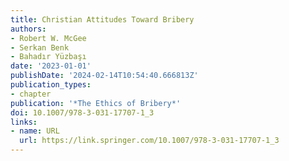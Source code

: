 ```yaml
---
title: Christian Attitudes Toward Bribery
authors:
- Robert W. McGee
- Serkan Benk
- Bahadır Yüzbaşı
date: '2023-01-01'
publishDate: '2024-02-14T10:54:40.666813Z'
publication_types:
- chapter
publication: '*The Ethics of Bribery*'
doi: 10.1007/978-3-031-17707-1_3
links:
- name: URL
  url: https://link.springer.com/10.1007/978-3-031-17707-1_3
---
```

